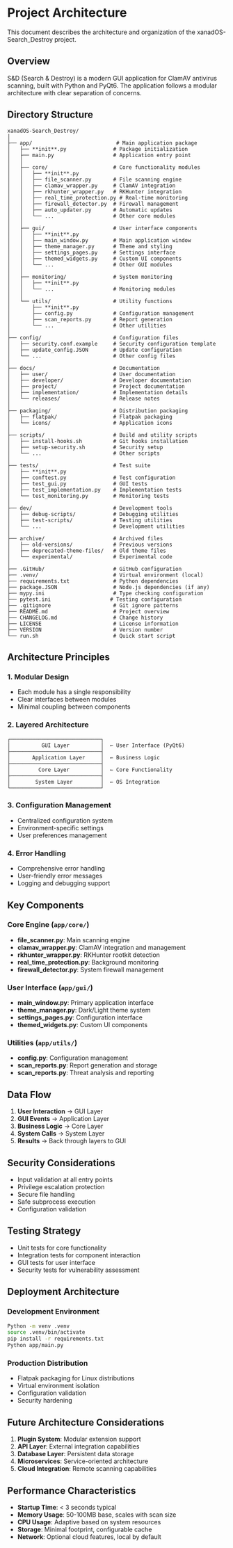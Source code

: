 # Project Architecture

This document describes the architecture and organization of the xanadOS-Search_Destroy project.

## Overview

S&D (Search & Destroy) is a modern GUI application for ClamAV antivirus scanning, built with Python and PyQt6.
The application follows a modular architecture with clear separation of concerns.

## Directory Structure

```text
xanadOS-Search_Destroy/
│
├── app/                           # Main application package
│   ├── **init**.py               # Package initialization
│   ├── main.py                   # Application entry point
│   │
│   ├── core/                     # Core functionality modules
│   │   ├── **init**.py
│   │   ├── file_scanner.py       # File scanning engine
│   │   ├── clamav_wrapper.py     # ClamAV integration
│   │   ├── rkhunter_wrapper.py   # RKHunter integration
│   │   ├── real_time_protection.py # Real-time monitoring
│   │   ├── firewall_detector.py  # Firewall management
│   │   ├── auto_updater.py       # Automatic updates
│   │   └── ...                   # Other core modules
│   │
│   ├── gui/                      # User interface components
│   │   ├── **init**.py
│   │   ├── main_window.py        # Main application window
│   │   ├── theme_manager.py      # Theme and styling
│   │   ├── settings_pages.py     # Settings interface
│   │   ├── themed_widgets.py     # Custom UI components
│   │   └── ...                   # Other GUI modules
│   │
│   ├── monitoring/               # System monitoring
│   │   ├── **init**.py
│   │   └── ...                   # Monitoring modules
│   │
│   └── utils/                    # Utility functions
│       ├── **init**.py
│       ├── config.py             # Configuration management
│       ├── scan_reports.py       # Report generation
│       └── ...                   # Other utilities
│
├── config/                       # Configuration files
│   ├── security.conf.example     # Security configuration template
│   ├── update_config.JSON        # Update configuration
│   └── ...                       # Other config files
│
├── docs/                         # Documentation
│   ├── user/                     # User documentation
│   ├── developer/                # Developer documentation
│   ├── project/                  # Project documentation
│   ├── implementation/           # Implementation details
│   └── releases/                 # Release notes
│
├── packaging/                    # Distribution packaging
│   ├── flatpak/                  # Flatpak packaging
│   └── icons/                    # Application icons
│
├── scripts/                      # Build and utility scripts
│   ├── install-hooks.sh          # Git hooks installation
│   ├── setup-security.sh         # Security setup
│   └── ...                       # Other scripts
│
├── tests/                        # Test suite
│   ├── **init**.py
│   ├── conftest.py               # Test configuration
│   ├── test_gui.py               # GUI tests
│   ├── test_implementation.py    # Implementation tests
│   └── test_monitoring.py        # Monitoring tests
│
├── dev/                          # Development tools
│   ├── debug-scripts/            # Debugging utilities
│   ├── test-scripts/             # Testing utilities
│   └── ...                       # Development utilities
│
├── archive/                      # Archived files
│   ├── old-versions/             # Previous versions
│   ├── deprecated-theme-files/   # Old theme files
│   └── experimental/             # Experimental code
│
├── .GitHub/                      # GitHub configuration
├── .venv/                        # Virtual environment (local)
├── requirements.txt              # Python dependencies
├── package.JSON                  # Node.js dependencies (if any)
├── mypy.ini                      # Type checking configuration
├── pytest.ini                   # Testing configuration
├── .gitignore                    # Git ignore patterns
├── README.md                     # Project overview
├── CHANGELOG.md                  # Change history
├── LICENSE                       # License information
├── VERSION                       # Version number
└── run.sh                        # Quick start script
```

## Architecture Principles

### 1. Modular Design

- Each module has a single responsibility
- Clear interfaces between modules
- Minimal coupling between components

### 2. Layered Architecture

```text
┌─────────────────────────────┐
│          GUI Layer          │  ← User Interface (PyQt6)
├─────────────────────────────┤
│       Application Layer     │  ← Business Logic
├─────────────────────────────┤
│         Core Layer          │  ← Core Functionality
├─────────────────────────────┤
│        System Layer         │  ← OS Integration
└─────────────────────────────┘
```

### 3. Configuration Management

- Centralized configuration system
- Environment-specific settings
- User preferences management

### 4. Error Handling

- Comprehensive error handling
- User-friendly error messages
- Logging and debugging support

## Key Components

### Core Engine (`app/core/`)

- **file_scanner.py**: Main scanning engine
- **clamav_wrapper.py**: ClamAV integration and management
- **rkhunter_wrapper.py**: RKHunter rootkit detection
- **real_time_protection.py**: Background monitoring
- **firewall_detector.py**: System firewall management

### User Interface (`app/gui/`)

- **main_window.py**: Primary application interface
- **theme_manager.py**: Dark/Light theme system
- **settings_pages.py**: Configuration interface
- **themed_widgets.py**: Custom UI components

### Utilities (`app/utils/`)

- **config.py**: Configuration management
- **scan_reports.py**: Report generation and storage
- **scan_reports.py**: Threat analysis and reporting

## Data Flow

1. **User Interaction** → GUI Layer
2. **GUI Events** → Application Layer
3. **Business Logic** → Core Layer
4. **System Calls** → System Layer
5. **Results** → Back through layers to GUI

## Security Considerations

- Input validation at all entry points
- Privilege escalation protection
- Secure file handling
- Safe subprocess execution
- Configuration validation

## Testing Strategy

- Unit tests for core functionality
- Integration tests for component interaction
- GUI tests for user interface
- Security tests for vulnerability assessment

## Deployment Architecture

### Development Environment

```bash
Python -m venv .venv
source .venv/bin/activate
pip install -r requirements.txt
Python app/main.py
```

### Production Distribution

- Flatpak packaging for Linux distributions
- Virtual environment isolation
- Configuration validation
- Security hardening

## Future Architecture Considerations

1. **Plugin System**: Modular extension support
2. **API Layer**: External integration capabilities
3. **Database Layer**: Persistent data storage
4. **Microservices**: Service-oriented architecture
5. **Cloud Integration**: Remote scanning capabilities

## Performance Characteristics

- **Startup Time**: < 3 seconds typical
- **Memory Usage**: 50-100MB base, scales with scan size
- **CPU Usage**: Adaptive based on system resources
- **Storage**: Minimal footprint, configurable cache
- **Network**: Optional cloud features, local by default
